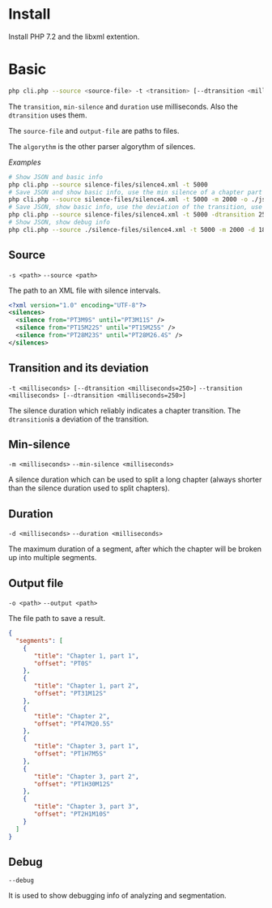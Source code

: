 # Install

Install PHP 7.2 and the libxml extention.

# Basic

```bash
php cli.php --source <source-file> -t <transition> [--dtransition <milliseconds=250>] -m <min-silence> [-d <duration>] [-o <output-file>] [-a <algorythm>] [--debug]
```

The `transition`, `min-silence` and `duration` use milliseconds. Also the `dtransition` uses them.

The `source-file` and `output-file` are paths to files.

The `algorythm` is the other parser algorythm of silences.

*Examples*

```bash
# Show JSON and basic info
php cli.php --source silence-files/silence4.xml -t 5000
# Save JSON and show basic info, use the min silence of a chapter part
php cli.php --source silence-files/silence4.xml -t 5000 -m 2000 -o ./json
# Save JSON, show basic info, use the deviation of the transition, use the max duration of a segment
php cli.php --source silence-files/silence4.xml -t 5000 -dtransition 250 -m 2000 -d 180000  --output ./json
# Show JSON, show debug info
php cli.php --source ./silence-files/silence4.xml -t 5000 -m 2000 -d 180000 --debug
```

## Source

`-s <path>`
`--source <path>`

The path to an XML file with silence intervals.

```xml
<?xml version="1.0" encoding="UTF-8"?>
<silences>
  <silence from="PT3M9S" until="PT3M11S" />
  <silence from="PT15M22S" until="PT15M25S" />
  <silence from="PT28M23S" until="PT28M26.4S" />
</silences>
```

## Transition and its deviation

`-t <milliseconds> [--dtransition <milliseconds=250>]`
`--transition <milliseconds> [--dtransition <milliseconds=250>]`

The silence duration which reliably indicates a chapter transition.
The `dtransition`is a deviation of the transition.

## Min-silence

`-m <milliseconds>`
`--min-silence <milliseconds>`

A silence duration which can be used to split a long chapter (always shorter than the silence duration used to split chapters).

## Duration

`-d <milliseconds>`
`--duration <milliseconds>`

The maximum duration of a segment, after which the chapter will be broken up into multiple segments.

## Output file

`-o <path>`
`--output <path>`

The file path to save a result.

```json
{
  "segments": [
    {
       "title": "Chapter 1, part 1",
       "offset": "PT0S"
    },
    {
       "title": "Chapter 1, part 2",
       "offset": "PT31M12S"
    },
    {
       "title": "Chapter 2",
       "offset": "PT47M20.5S"
    },
    {
       "title": "Chapter 3, part 1",
       "offset": "PT1H7M5S"
    },
    {
       "title": "Chapter 3, part 2",
       "offset": "PT1H30M12S"
    },
    {
       "title": "Chapter 3, part 3",
       "offset": "PT2H1M10S"
    }
  ]
}
```

## Debug

`--debug`

It is used to show debugging info of analyzing and segmentation.

